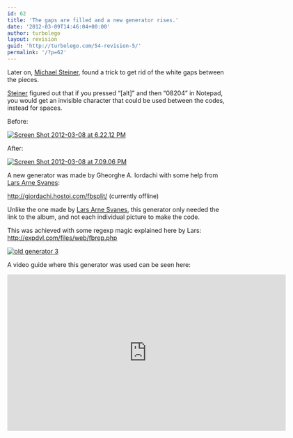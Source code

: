 ```yaml
---
id: 62
title: 'The gaps are filled and a new generator rises.'
date: '2012-03-09T14:46:04+00:00'
author: turbolego
layout: revision
guid: 'http://turbolego.com/54-revision-5/'
permalink: '/?p=62'
---
```


Later on, [Michael Steiner](http://www.facebook.com/Stone19), found a trick to get rid of the white gaps between the pieces.

[Steiner](http://www.facebook.com/Stone19) figured out that if you pressed “\[alt\]” and then “08204” in Notepad, you would get an invisible character that could be used between the codes, instead for spaces.

Before:

[![](https://turbolego.com/wp-content/uploads/2012/03/Screen-Shot-2012-03-08-at-6.22.12-PM1.png "Screen Shot 2012-03-08 at 6.22.12 PM")](https://turbolego.com/wp-content/uploads/2012/03/Screen-Shot-2012-03-08-at-6.22.12-PM1.png)

After:

[![](https://turbolego.com/wp-content/uploads/2012/03/Screen-Shot-2012-03-08-at-7.09.06-PM.png "Screen Shot 2012-03-08 at 7.09.06 PM")](https://turbolego.com/wp-content/uploads/2012/03/Screen-Shot-2012-03-08-at-7.09.06-PM.png)

A new generator was made by Gheorghe A. Iordachi with some help from [Lars Arne Svanes](http://www.facebook.com/Lanjelin.Svanes):

<http://giordachi.hostoi.com/fbsplit/> (currently offline)

Unlike the one made by [Lars Arne Svanes](http://www.facebook.com/Lanjelin.Svanes), this generator only needed the link to the album, and not each individual picture to make the code.

This was achieved with some regexp magic explained here by Lars: <http://expdvl.com/files/web/fbrep.php>

[![](https://turbolego.com/wp-content/uploads/2012/03/old-generator-3-261x300.png "old generator 3")](https://turbolego.com/wp-content/uploads/2012/03/old-generator-3.png)

A video guide where this generator was used can be seen here:

<iframe allow="accelerometer; autoplay; clipboard-write; encrypted-media; gyroscope; picture-in-picture; web-share" allowfullscreen="" frameborder="0" height="360" loading="lazy" referrerpolicy="strict-origin-when-cross-origin" src="https://www.youtube.com/embed/wF8_zv7vuoI?start=3&feature=oembed" title="How to make a large facebook smiley jigsaw puzzle FASTEST!" width="640"></iframe>